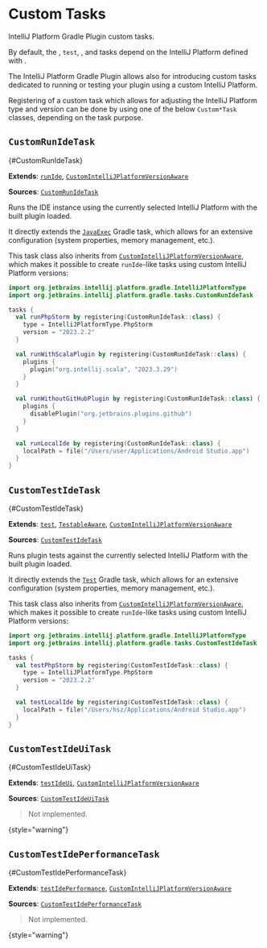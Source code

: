 <!-- Copyright 2000-2024 JetBrains s.r.o. and contributors. Use of this source code is governed by the Apache 2.0 license. -->

# Custom Tasks

<link-summary>IntelliJ Platform Gradle Plugin custom tasks.</link-summary>

<include from="tools_intellij_platform_gradle_plugin.md" element-id="Beta_Status"/>
<include from="tools_intellij_platform_gradle_plugin.md" element-id="faq"/>

By default, the [](tools_intellij_platform_gradle_plugin_tasks.md#runIde), `test`, [](tools_intellij_platform_gradle_plugin_tasks.md#testIdeUi), and [](tools_intellij_platform_gradle_plugin_tasks.md#testIdePerformance) tasks depend on the IntelliJ Platform defined with [](tools_intellij_platform_gradle_plugin_dependencies_extension.md).

The IntelliJ Platform Gradle Plugin allows also for introducing custom tasks dedicated to running or testing your plugin using a custom IntelliJ Platform.

Registering of a custom task which allows for adjusting the IntelliJ Platform type and version can be done by using one of the below `Custom*Task` classes, depending on the task purpose.


## `CustomRunIdeTask`
{#CustomRunIdeTask}

<tldr>

**Extends**: [`runIde`](tools_intellij_platform_gradle_plugin_tasks.md#runIde), [`CustomIntelliJPlatformVersionAware`](tools_intellij_platform_gradle_plugin_task_awares.md#CustomIntelliJPlatformVersionAware)

**Sources**: [`CustomRunIdeTask`](%gh-ijpgp%/src/main/kotlin/org/jetbrains/intellij/platform/gradle/tasks/CustomRunIdeTask.kt)

</tldr>

Runs the IDE instance using the currently selected IntelliJ Platform with the built plugin loaded.

It directly extends the [`JavaExec`][gradle-javaexec-task] Gradle task, which allows for an extensive configuration (system properties, memory management, etc.).

This task class also inherits from [`CustomIntelliJPlatformVersionAware`](tools_intellij_platform_gradle_plugin_task_awares.md#CustomIntelliJPlatformVersionAware), which makes it possible to create `runIde`-like tasks using custom IntelliJ Platform versions:

```kotlin
import org.jetbrains.intellij.platform.gradle.IntelliJPlatformType
import org.jetbrains.intellij.platform.gradle.tasks.CustomRunIdeTask

tasks {
  val runPhpStorm by registering(CustomRunIdeTask::class) {
    type = IntelliJPlatformType.PhpStorm
    version = "2023.2.2"
  }

  val runWithScalaPlugin by registering(CustomRunIdeTask::class) {
    plugins {
      plugin("org.intellij.scala", "2023.3.29")
    }
  }

  val runWithoutGitHubPlugin by registering(CustomRunIdeTask::class) {
    plugins {
      disablePlugin("org.jetbrains.plugins.github")
    }
  }

  val runLocalIde by registering(CustomRunIdeTask::class) {
    localPath = file("/Users/user/Applications/Android Studio.app")
  }
}
```


## `CustomTestIdeTask`
{#CustomTestIdeTask}

<tldr>

**Extends**: [`test`][gradle-test-task], [`TestableAware`](tools_intellij_platform_gradle_plugin_task_awares.md#TestableAware), [`CustomIntelliJPlatformVersionAware`](tools_intellij_platform_gradle_plugin_task_awares.md#CustomIntelliJPlatformVersionAware)

**Sources**: [`CustomTestIdeTask`](%gh-ijpgp%/src/main/kotlin/org/jetbrains/intellij/platform/gradle/tasks/CustomTestIdeTask.kt)

</tldr>

Runs plugin tests against the currently selected IntelliJ Platform with the built plugin loaded.

It directly extends the [`Test`][gradle-test-task] Gradle task, which allows for an extensive configuration (system properties, memory management, etc.).

This task class also inherits from [`CustomIntelliJPlatformVersionAware`](tools_intellij_platform_gradle_plugin_task_awares.md#CustomIntelliJPlatformVersionAware), which makes it possible to create `runIde`-like tasks using custom IntelliJ Platform versions:

```kotlin
import org.jetbrains.intellij.platform.gradle.IntelliJPlatformType
import org.jetbrains.intellij.platform.gradle.tasks.CustomTestIdeTask

tasks {
  val testPhpStorm by registering(CustomTestIdeTask::class) {
    type = IntelliJPlatformType.PhpStorm
    version = "2023.2.2"
  }

  val testLocalIde by registering(CustomTestIdeTask::class) {
    localPath = file("/Users/hsz/Applications/Android Studio.app")
  }
}
```


## `CustomTestIdeUiTask`
{#CustomTestIdeUiTask}

<tldr>

**Extends**: [`testIdeUi`](tools_intellij_platform_gradle_plugin_tasks.md#testIdeUi), [`CustomIntelliJPlatformVersionAware`](tools_intellij_platform_gradle_plugin_task_awares.md#CustomIntelliJPlatformVersionAware)

**Sources**: [`CustomTestIdeUiTask`](%gh-ijpgp%/src/main/kotlin/org/jetbrains/intellij/platform/gradle/tasks/CustomTestIdeUiTask.kt)

</tldr>

> Not implemented.
>
{style="warning"}


## `CustomTestIdePerformanceTask`
{#CustomTestIdePerformanceTask}

<tldr>

**Extends**: [`testIdePerformance`](tools_intellij_platform_gradle_plugin_tasks.md#testIdePerformance), [`CustomIntelliJPlatformVersionAware`](tools_intellij_platform_gradle_plugin_task_awares.md#CustomIntelliJPlatformVersionAware)

**Sources**: [`CustomTestIdePerformanceTask`](%gh-ijpgp%/src/main/kotlin/org/jetbrains/intellij/platform/gradle/tasks/CustomTestIdePerformanceTask.kt)

</tldr>

> Not implemented.
>
{style="warning"}


<include from="snippets.md" element-id="missingContent"/>

[gradle-javaexec-task]: https://docs.gradle.org/current/dsl/org.gradle.api.tasks.JavaExec.html
[gradle-test-task]: https://docs.gradle.org/current/dsl/org.gradle.api.tasks.testing.Test.html
